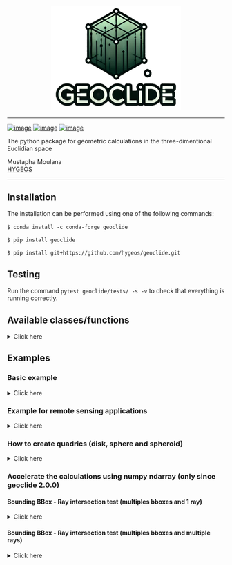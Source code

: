 <p align="center">
<img src="geoclide/img/geoclide_logo.png" width="300">
</p>

------------------------------------------------

[![image](https://img.shields.io/pypi/v/geoclide.svg)](https://pypi.python.org/pypi/geoclide)
[![image](https://img.shields.io/conda/vn/conda-forge/geoclide.svg)](https://anaconda.org/conda-forge/geoclide)
[![image](https://pepy.tech/badge/geoclide)](https://pepy.tech/project/geoclide)

The python package for geometric calculations in the three-dimentional Euclidian space

Mustapha Moulana  
[HYGEOS](https://hygeos.com/en/)

-----------------------------------------

## Installation
The installation can be performed using one of the following commands:
```shell
$ conda install -c conda-forge geoclide
```
```shell
$ pip install geoclide
```
```shell
$ pip install git+https://github.com/hygeos/geoclide.git
```

## Testing
Run the command `pytest geoclide/tests/ -s -v` to check that everything is running correctly.

## Available classes/functions
<details>
  <summary>Click here</summary>

  | Class/Function | Type | Description |
  | -------------- | ---- | ----------- |
  | `Vector`| Class | vector with x, y and z components |
  | `Point` | Class | point with x, y and z components |
  | `Normal` | Class | normal with x, y and z components |
  | `Ray` | Class | the ray: r(t) = o + t*d, with 'o' a Point, 'd' a vector and t ∈ [0,inf[ |
  | `BBox` | Class | bounding box |
  | `Sphere` | Class | sphere object. It can be a partial sphere|
  | `Spheroid` | Class | spheroid object (oblate or prolate) |
  | `Disk` | Class | disk object. It can be a partial disk or an annulus/partial annulus |
  | `Triangle` | Class | triangle object |
  | `TriangleMesh` | Class | triangle mesh object |
  | `Transform` | Class | transformation to translate and/or rotate every objects except a BBox |
  | `calc_intersection` | Function | intersection test between a shape and a ray and returns dataset |
  | `get_common_vertices` | Function | gives the vertices of BBox b1 which are common to another BBox b2 |
  | `get_common_face` | Function | same as `get_common_vertices` but with faces |
  | `dot` | Function | dot product (only vector or normal) |
  | `cross` | Function | cross product (only vector or normal) |
  | `normalize` | Function | normalize a vector/normal |
  | `coordinate_system` | Function | from a vector v1 compute vectors v2 and v3 such that v1, v2 and v3 are unit vectors of an orthogonal coordinate system |
  | `distance` | Function | compute the distance between 2 points |
  | `face_forward` | Function | ensure a vector/normal is in the same hemipherical direction than another given vector/normal |
  | `vmax` | Function | largest component value of the vector/point/normal |
  | `vmin` | Function | smallest component value of the vector/point/normal |
  | `vargmax` | Function | index of the vector/point/normal component with the largest value |
  | `vargmin` | Function | index of the vector/point/normal component with the smallest value |
  | `vabs` | Function | absolute value of each components of the vector/point/normal |
  | `permute` | Function | permutes the vector/point/normal values according to the given indices |
  | `clamp` | Function | clamp a value into the range [val_min, val_max] |
  | `quadratic` | Function | resolve the quadratic polynomial: ax**2 + bx + c |
  | `gamma_f32` | Function | gamma function from pbrt v3 |
  | `gamma_f64` | Function | gamma function from pbrt v3 but in double precision |
  | `get_inverse_tf` | Function | get the inverse transform from a another transform |
  | `get_translate_tf` | Function | get the translate transfrom from a given vector |
  | `get_scale_tf` | Function | get scale transform giving factors in x, y and z |
  | `get_rotateX_tf` | Function | get the rotate (around x axis) transform from scalar in degrees |
  | `get_rotateY_tf` | Function | get the rotate (around y axis) transform from scalar in degrees |
  | `get_rotateZ_tf` | Function | get the rotate (around z axis) transform from scalar in degrees |
  | `get_rotate_tf` | Function | get the rotate transform around a given vector/normal |
  | `ang2vec` | Function | convert a direction described by 2 angles into a direction described by a vector |
  | `vec2ang` | Function | convert a direction described by a vector into a direction described by 2 angles |
  | `create_sphere_trianglemesh` | Function | create a sphere / partial sphere triangleMesh |
  | `create_disk_trianglemesh` | Function | create a disk / partial disk / annulus / partial annulus triangleMesh |
  | `read_trianglemesh` | Function | read mesh file (gcnc, stl, obj, ...) and convert it to a TriangleMesh class object |

</details>


## Examples

### Basic example
<details>
  <summary>Click here</summary>

  ```python
  >>> import geoclide as gc
  >>> import numpy as np
  >>> # Some basics
  >>> p1 = gc.Point(0., 0., 0.) # create a point
  >>> v1 = gc.normalize(gc.Vector(0.5, 0.5, 0.1)) # create a vector and normalize it
  >>> v1
  Vector(0.4082482904638631, 0.4082482904638631, 0.8164965809277261)
  >>> # With a point and a vector we can create a ray
  >>> r1 = gc.Ray(o=p1, d=v1)
  >>> r1
  r(t) = (0.0, 0.0, 0.0) + t*(0.4082482904638631, 0.4082482904638631, 0.8164965809277261) with t ∈ [0,inf[
  >>> # Let's create a triangle mesh with 2 triangles
  >>> # We have 4 vertices
  >>> p0 = np.array([-5, -5, 0.])
  >>> p1 = np.array([5, -5, 0.])
  >>> p2 = np.array([-5, 5, 0.])
  >>> p3 = np.array([5, 5, 0.])
  >>> vertices = np.array([p0, p1, p2, p3])
  >>> # Get the vertices indices of each triangle
  >>> vid_t0 = np.array([0, 1, 2]) # the vertices indices of triangle 0
  >>> vid_t1 = np.array([2, 3, 1]) # the vertices indices of triangle 1
  >>> faces = np.array([vid_t0, vid_t1])
  >>> # Here if we create the triangle mesh, it would be a square of dimension 10*10
  >>> # centered at origin (0.,0.,0.) and parallel to the xy plane
  >>> # We can create a transformation to translate and rotate it
  >>> translate = gc.get_translate_tf(gc.Vector(2.5, 0., 0.)) # translation of 2.5 in x axis
  >>> rotate = gc.get_rotateY_tf(-90.) # rotation of -90 degrees around the y axis
  >>> oTw = translate*rotate # object to world transformation to apply to the triangle mesh
  >>> tri_mesh = gc.TriangleMesh(vertices, faces, oTw=oTw) # create the triangle mesh
  >>> ds = gc.calc_intersection(tri_mesh, r1) # see if the ray r1 intersect the triangle mesh
  >>> ds
  <xarray.Dataset> Size: 801B
  Dimensions:          (xyz: 3, nvertices: 4, ntriangles: 2, p0p1p2: 3, dim_0: 4,
                        dim_1: 4)
  Coordinates:
    * xyz              (xyz) int64 24B 0 1 2
  Dimensions without coordinates: nvertices, ntriangles, p0p1p2, dim_0, dim_1
  Data variables: (12/14)
      is_intersection  bool 1B True
      o                (xyz) float64 24B 0.0 0.0 0.0
      d                (xyz) float64 24B 0.7001 0.7001 0.14
      mint             int64 8B 0
      maxt             float64 8B inf
      vertices         (nvertices, xyz) float64 96B -5.0 -5.0 0.0 ... 5.0 5.0 0.0
      ...               ...
      wTo_mInv         (dim_0, dim_1) float64 128B 6.123e-17 0.0 -1.0 ... 0.0 1.0
      oTw_m            (dim_0, dim_1) float64 128B 6.123e-17 0.0 -1.0 ... 0.0 1.0
      oTw_mInv         (dim_0, dim_1) float64 128B 6.123e-17 0.0 1.0 ... 0.0 1.0
      thit             float64 8B 3.571
      phit             (xyz) float64 24B 2.5 2.5 0.5
      nhit             (xyz) float64 24B -1.0 -0.0 8.882e-17
  Attributes:
      shape:       TriangleMesh
      ntriangles:  2
      nvertices:   4
      date:        2025-02-17
      version:     1.2.2
  ```

  Here there is intersection, see more detail on intersection point phit:

  ```python
  >>> ds['phit']
  <xarray.DataArray 'phit' (xyz: 3)> Size: 24B
  array([2.5, 2.5, 0.5])
  Coordinates:
    * xyz      (xyz) int64 24B 0 1 2
  Attributes:
      type:         Point
      description:  the x, y and z components of the intersection point
  ```

  We can convert it into a point object:

  ```python
  >>> phit = gc.Point(ds['phit'].values)
  >>> phit
  Point(2.5, 2.5, 0.5)
  ```
</details>

### Example for remote sensing applications
<details>
  <summary>Click here</summary>


  ```python
  import geoclide as gc
  import math

  # Find satellite x an y positions knowing its altitude and its viewing zenith and azimuth angles
  vza = 45. # viewing zenith angle in degrees
  vaa = 45. # viewing azimuth angle in degrees
  sat_altitude = 700.  # satellite altitude in kilometers
  origin = gc.Point(0., 0., 0.) # origin is the viewer seeing the satellite
  # The vaa start from north going clockwise.
  # Let's assume that in our coordinate system the x axis is in the north direction
  # Then theta (zenith) angle = vza and phi (azimuth) angle = -vaa
  theta = vza
  phi = -vaa

  # Get the vector from ground to the satellite
  dir_to_sat = gc.ang2vec(theta=theta, phi=phi)
  ray = gc.Ray(o=origin, d=dir_to_sat) # create the ray, starting from origin going in dir_to_sat direction

  # Here without considering the sphericity of the earth
  b1 = gc.BBox(p1=gc.Point(-math.inf, -math.inf, 0.), p2=gc.Point(math.inf, math.inf, sat_altitude))
  ds_pp = gc.calc_intersection(b1, ray) # return an xarray dataset

  # Here with the consideration of the sphericity of the earth
  earth_radius = 6378. # the equatorial earth radius in kilometers
  oTw = gc.get_translate_tf(gc.Vector(0., 0., -earth_radius))
  sphere_sat_alti = gc.Sphere(radius=earth_radius+sat_altitude, oTw=oTw)  # apply oTw to move the sphere center to earth center
  ds_sp = gc.calc_intersection(sphere_sat_alti, ray) # return an xarray dataset

  print ("Satellite position (pp case) :", ds_pp['phit'].values)
  print ("Satellite position (sp case) ", ds_sp['phit'].values)
  ```
  ```bash
  Satellite position (pp case) : [ 494.97474683 -494.97474683  700.        ]
  Satellite position (sp case)  [ 472.61058011 -472.61058011  668.37229212]
  ```
</details>


### How to create quadrics (disk, sphere and spheroid)

<details>
  <summary>Click here</summary>

  #### disk, annulus and partial annulus

  ```python

  >>> import geoclide as gc
  >>> disk = gc.Disk(radius=1.)
  >>> disk.plot(color='green', edgecolor='k')
  >>> annulus = gc.Disk(radius=1., inner_radius=0.5)
  >>> annulus.plot(color='green', edgecolor='k')
  >>> partial_annulus = gc.Disk(radius=1., inner_radius=0.5, phimax=270)
  >>> partial_annulus.plot(color='green', edgecolor='k')
  ```

  <p align="center">
  <img src="geoclide/img/disk.png" width="250">
  <img src="geoclide/img/annulus.png" width="250">
  <img src="geoclide/img/partial_annulus.png" width="250">
  </p>


  #### sphere and partial spheres

  ```python
  >>> import geoclide as gc
  >>> sphere = gc.Sphere(radius=1.)
  >>> sphere.plot(color='blue', edgecolor='k')
  >>> partial_sphere1 = gc.Sphere(radius=1., zmax=0.5)
  >>> partial_sphere1.plot(color='blue', edgecolor='k')
  >>> partial_sphere2 = gc.Sphere(radius=1., zmax=0.5, phimax=180.)
  >>> partial_sphere2.plot(color='blue', edgecolor='k')
  ```
  <p align="center">
  <img src="geoclide/img/sphere.png" width="250">
  <img src="geoclide/img/sphere_partial1.png" width="250">
  <img src="geoclide/img/sphere_partial2.png" width="250">
  </p>


  #### spheroid (prolate and oblate)

  ```python
  >>> import geoclide as gc
  >>> prolate = gc.Spheroid(radius_xy=1, radius_z=3)
  >>> prolate.plot(color='red', edgecolor='k')
  >>> oblate = gc.Spheroid(radius_xy=1, radius_z=0.8)
  >>> oblate.plot(color='cyan', edgecolor='k')
  ```
  <p align="center">
  <img src="geoclide/img/prolate.png" width="250">
  <img src="geoclide/img/oblate.png" width="250">
  </p>
</details>

### Accelerate the calculations using numpy ndarray (only since geoclide 2.0.0)

#### Bounding BBox - Ray intersection test (multiples bboxes and 1 ray)
<details>
  <summary>Click here</summary>

  Here we create 1000000 bounding boxes and 1 ray
  ```python
  import numpy as np
  import geoclide as gc
  from time import process_time
  nx = 100
  ny = 100
  nz = 100
  x = np.linspace(0., nx-1, nx, np.float64)
  y = np.linspace(0., ny-1, ny, np.float64)
  z = np.linspace(0., nz-1, nz, np.float64)
  x_, y_, z_ = np.meshgrid(x,y,z, indexing='ij')
  pmin_arr = np.vstack((x_.ravel(), y_.ravel(), z_.ravel())).T
  x = np.linspace(1., nx, nx, np.float64)
  y = np.linspace(1., ny, ny, np.float64)
  z = np.linspace(1., nz, nz, np.float64)
  x_, y_, z_ = np.meshgrid(x,y,z, indexing='ij')
  pmax_arr = np.vstack((x_.ravel(), y_.ravel(), z_.ravel())).T
  r0 = gc.Ray(gc.Point(-2., 0., 0.25), gc.normalize(gc.Vector(1, 0., 0.5)))

  # Test intersection tests using a loop
  start = process_time()
  nboxes = pmin_arr.shape[0]
  t0_ = np.zeros(nboxes, dtype=np.float64)
  t1_ = np.zeros_like(t0_)
  is_int_ = np.full(nboxes, False, dtype=bool)
  for ib in range (0, nboxes):
      bi = gc.BBox(gc.Point(pmin_arr[ib,:]), gc.Point(pmax_arr[ib,:]))
      t0_[ib], t1_[ib], is_int_[ib] = bi.intersect(r0, ds_output=False)
  end = process_time()
  print("elapsed time (s) using loop: ", end - start)

  #Test intersection tests using ndarray calculations
  start = process_time()
  pmin = gc.Point(pmin_arr)
  pmax = gc.Point(pmax_arr)
  b_set = gc.BBox(pmin, pmax)
  t0, t1, is_int1 = b_set.intersect(r0, ds_output=False)
  end = process_time()
  print("elapsed time (s) using numpy: ", end - start)
  ```
  ``` bash
  elapsed time (s) using loop:  7.527952158
  elapsed time (s) using numpy:  0.06523970699999992
  ```
  
  In this example, we are approximately 115 times faster by using numpy ndarray calculations.
  </details>

  #### Bounding BBox - Ray intersection test (multiples bboxes and multiple rays)
  <details>
  <summary>Click here</summary>

  We create 10000 bounding boxes and 10000 rays
  ```python
  import numpy as np
  import geoclide as gc
  from time import process_time
  nx = 100
  ny = 100
  nz = 1
  x = np.linspace(0., nx-1, nx, np.float64)
  y = np.linspace(0., ny-1, ny, np.float64)
  z = np.linspace(0., nz-1, nz, np.float64)
  x_, y_, z_ = np.meshgrid(x,y,z, indexing='ij')
  pmin_arr = np.vstack((x_.ravel(), y_.ravel(), z_.ravel())).T
  x = np.linspace(1., nx, nx, np.float64)
  y = np.linspace(1., ny, ny, np.float64)
  z = np.linspace(1., nz, nz, np.float64)
  x_, y_, z_ = np.meshgrid(x,y,z, indexing='ij')
  pmax_arr = np.vstack((x_.ravel(), y_.ravel(), z_.ravel())).T
  nboxes = pmin_arr.shape[0]
  x_, y_, z_ = np.meshgrid(np.linspace(0.5, nx-0.5, nx, np.float64),
                          np.linspace(0.5, ny-0.5, ny, np.float64),
                          nz+1, indexing='ij')

  o_set_arr = np.vstack((x_.ravel(), y_.ravel(), z_.ravel())).T
  nrays = o_set_arr.shape[0]
  d_set_arr = np.zeros_like(o_set_arr)
  d_set_arr[:,0] = 0.
  d_set_arr[:,1] = 0.
  d_set_arr[:,2] = -1.
  o_set = gc.Point(o_set_arr)
  d_set = gc.Vector(d_set_arr)

  # === Case 1: for each ray, perform intersection test with all the bounding boxes
  # The tests using loops
  start = process_time()
  t0_ = np.zeros((nboxes, nrays), dtype=np.float64)
  t1_ = np.zeros_like(t0_)
  is_int_ = np.full((nboxes,nrays), False, dtype=bool)
  list_rays = []
  for ir in range(0, nrays):
    list_rays.append(gc.Ray(gc.Point(o_set_arr[ir,:]),
                            gc.normalize(gc.Vector(d_set_arr[ir,:]))))
  for ib in range (0, nboxes):
    bi = gc.BBox(gc.Point(pmin_arr[ib,:]), gc.Point(pmax_arr[ib,:]))
    for ir in range(0, nrays):
        t0_[ib,ir], t1_[ib,ir], is_int_[ib,ir] = bi.intersect(list_rays[ir], ds_output=False)
  end = process_time()
  print("case 1 - elapsed time (s) using loops:", end-start)

  # The tests using numpy calculations
  start = process_time()
  r_set = gc.Ray(o_set, d_set)
  pmin = gc.Point(pmin_arr)
  pmax = gc.Point(pmax_arr)
  b_set = gc.BBox(pmin, pmax)
  t0, t1, is_int1 = b_set.intersect(r_set, ds_output=False)
  end = process_time()
  time_fast = end-start
  print("case 1 - elapsed time (s) using numpy:", end-start)

  # === Case 2: perform intersection test only between ray(i) and bbox(i) i.e. diagonal calculations
  # The tests using lo
  start = process_time()
  t0_ = np.zeros((nboxes), dtype=np.float64)
  t1_ = np.zeros_like(t0_)
  is_int_ = np.full((nboxes), False, dtype=bool)
  list_rays = []
  for ib in range(0, nboxes):
      bi = gc.BBox(gc.Point(pmin_arr[ib,:]), gc.Point(pmax_arr[ib,:]))
      ri = gc.Ray(gc.Point(o_set_arr[ib,:]), gc.Vector(d_set_arr[ib,:]))
      t0_[ib], t1_[ib], is_int_[ib] = bi.intersect(ri, ds_output=False)
  end = process_time()
  print("case 2 - elapsed time (s) using loops:", end-start)

  # The tests using numpy calculations
  start = process_time()
  r_set = gc.Ray(o_set, d_set)
  pmin = gc.Point(pmin_arr)
  pmax = gc.Point(pmax_arr)
  b_set = gc.BBox(pmin, pmax)
  t0, t1, is_int1 = b_set.intersect(r_set, diag_calc=True, ds_output=False)
  end = process_time()
  print("case 2 - elapsed time (s) using numpy:", end-start)
  ```
  ``` bash
  case 1 - elapsed time (s) using loop: 201.16944833099998
  case 1 - elapsed time (s) using numpy: 3.383698623000015
  case 2 - elapsed time (s) using loop: 0.10501369499999669
  case 2 - elapsed time (s) using numpy: 0.04252339900000379
  ```
</details>


